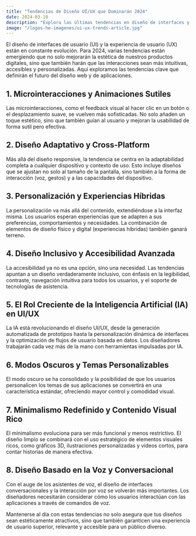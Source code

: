 ```yaml
---
title: "Tendencias de Diseño UI/UX que Dominarán 2024"
date: 2024-03-10
description: "Explora las últimas tendencias en diseño de interfaces y experiencia de usuario que definirán el futuro del diseño web en 2024."
image: "/logos-he-imagenes/ui-ux-trends-article.jpg"
---
```


El diseño de interfaces de usuario (UI) y la experiencia de usuario (UX) están en constante evolución. Para 2024, varias tendencias están emergiendo que no solo mejorarán la estética de nuestros productos digitales, sino que también harán que las interacciones sean más intuitivas, accesibles y personalizadas. Aquí exploramos las tendencias clave que definirán el futuro del diseño web y de aplicaciones.

## 1. Microinteracciones y Animaciones Sutiles
Las microinteracciones, como el feedback visual al hacer clic en un botón o el desplazamiento suave, se vuelven más sofisticadas. No solo añaden un toque estético, sino que también guían al usuario y mejoran la usabilidad de forma sutil pero efectiva.

## 2. Diseño Adaptativo y Cross-Platform
Más allá del diseño responsive, la tendencia se centra en la adaptabilidad completa a cualquier dispositivo y contexto de uso. Esto incluye diseños que se ajustan no solo al tamaño de la pantalla, sino también a la forma de interacción (voz, gestos) y a las capacidades del dispositivo.

## 3. Personalización y Experiencias Híbridas
La personalización va más allá del contenido, extendiéndose a la interfaz misma. Los usuarios esperan experiencias que se adapten a sus preferencias, comportamientos y necesidades. La combinación de elementos de diseño físico y digital (experiencias híbridas) también ganará terreno.

## 4. Diseño Inclusivo y Accesibilidad Avanzada
La accesibilidad ya no es una opción, sino una necesidad. Las tendencias apuntan a un diseño verdaderamente inclusivo, con énfasis en la legibilidad, contraste, navegación intuitiva para todos los usuarios, y el soporte de tecnologías de asistencia.

## 5. El Rol Creciente de la Inteligencia Artificial (IA) en UI/UX
La IA está revolucionando el diseño UI/UX, desde la generación automatizada de prototipos hasta la personalización dinámica de interfaces y la optimización de flujos de usuario basada en datos. Los diseñadores trabajarán cada vez más de la mano con herramientas impulsadas por IA.

## 6. Modos Oscuros y Temas Personalizables
El modo oscuro se ha consolidado y la posibilidad de que los usuarios personalicen los temas de sus aplicaciones se convertirá en una característica estándar, ofreciendo mayor control y comodidad visual.

## 7. Minimalismo Redefinido y Contenido Visual Rico
El minimalismo evoluciona para ser más funcional y menos restrictivo. El diseño limpio se combinará con el uso estratégico de elementos visuales ricos, como gráficos 3D, ilustraciones personalizadas y videos cortos, para contar historias de manera efectiva.

## 8. Diseño Basado en la Voz y Conversacional
Con el auge de los asistentes de voz, el diseño de interfaces conversacionales y la interacción por voz se volverán más importantes. Los diseñadores necesitarán considerar cómo los usuarios interactúan con las aplicaciones a través de comandos de voz.

Mantenerse al día con estas tendencias no solo asegura que tus diseños sean estéticamente atractivos, sino que también garanticen una experiencia de usuario superior, relevante y accesible para un público diverso. 